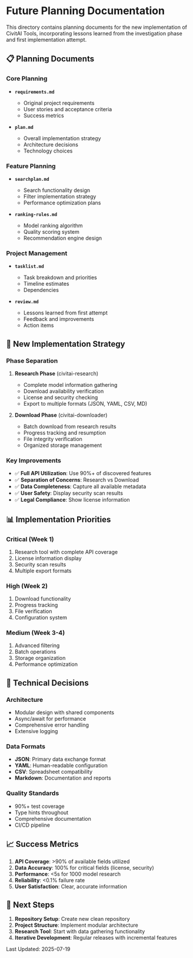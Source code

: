 # Future Planning Documentation

This directory contains planning documents for the new implementation of CivitAI Tools, incorporating lessons learned from the investigation phase and first implementation attempt.

## 📋 Planning Documents

### **Core Planning**
- **`requirements.md`**
  - Original project requirements
  - User stories and acceptance criteria
  - Success metrics

- **`plan.md`**
  - Overall implementation strategy
  - Architecture decisions
  - Technology choices

### **Feature Planning**
- **`searchplan.md`**
  - Search functionality design
  - Filter implementation strategy
  - Performance optimization plans

- **`ranking-rules.md`**
  - Model ranking algorithm
  - Quality scoring system
  - Recommendation engine design

### **Project Management**
- **`tasklist.md`**
  - Task breakdown and priorities
  - Timeline estimates
  - Dependencies

- **`review.md`**
  - Lessons learned from first attempt
  - Feedback and improvements
  - Action items

## 🎯 New Implementation Strategy

### **Phase Separation**
1. **Research Phase** (civitai-research)
   - Complete model information gathering
   - Download availability verification
   - License and security checking
   - Export to multiple formats (JSON, YAML, CSV, MD)

2. **Download Phase** (civitai-downloader)
   - Batch download from research results
   - Progress tracking and resumption
   - File integrity verification
   - Organized storage management

### **Key Improvements**
- ✅ **Full API Utilization**: Use 90%+ of discovered features
- ✅ **Separation of Concerns**: Research vs Download
- ✅ **Data Completeness**: Capture all available metadata
- ✅ **User Safety**: Display security scan results
- ✅ **Legal Compliance**: Show license information

## 📊 Implementation Priorities

### **Critical (Week 1)**
1. Research tool with complete API coverage
2. License information display
3. Security scan results
4. Multiple export formats

### **High (Week 2)**
1. Download functionality
2. Progress tracking
3. File verification
4. Configuration system

### **Medium (Week 3-4)**
1. Advanced filtering
2. Batch operations
3. Storage organization
4. Performance optimization

## 🔧 Technical Decisions

### **Architecture**
- Modular design with shared components
- Async/await for performance
- Comprehensive error handling
- Extensive logging

### **Data Formats**
- **JSON**: Primary data exchange format
- **YAML**: Human-readable configuration
- **CSV**: Spreadsheet compatibility
- **Markdown**: Documentation and reports

### **Quality Standards**
- 90%+ test coverage
- Type hints throughout
- Comprehensive documentation
- CI/CD pipeline

## 📈 Success Metrics

1. **API Coverage**: >90% of available fields utilized
2. **Data Accuracy**: 100% for critical fields (license, security)
3. **Performance**: <5s for 1000 model research
4. **Reliability**: <0.1% failure rate
5. **User Satisfaction**: Clear, accurate information

## 🚀 Next Steps

1. **Repository Setup**: Create new clean repository
2. **Project Structure**: Implement modular architecture
3. **Research Tool**: Start with data gathering functionality
4. **Iterative Development**: Regular releases with incremental features

Last Updated: 2025-07-19